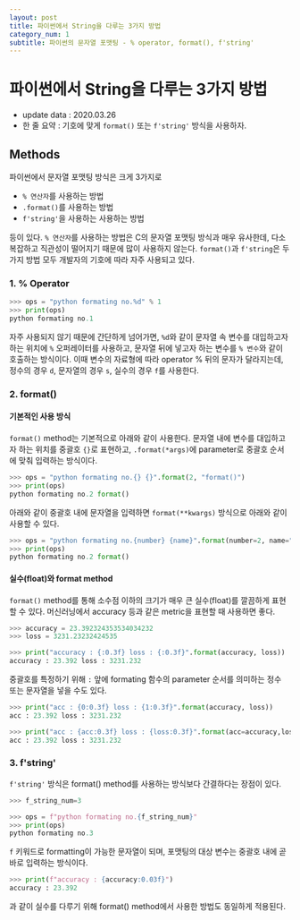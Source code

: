 ```yaml
---
layout: post
title: 파이썬에서 String을 다루는 3가지 방법
category_num: 1
subtitle: 파이썬의 문자열 포맷팅 - % operator, format(), f'string'
---
```


# 파이썬에서 String을 다루는 3가지 방법

- update data : 2020.03.26
- 한 줄 요약 : 기호에 맞게 `format()` 또는 `f'string'` 방식을 사용하자.

## Methods

파이썬에서 문자열 포맷팅 방식은 크게 3가지로

- `% 연산자`를 사용하는 방법
- `.format()`를 사용하는 방법
- `f'string'`을 사용하는 사용하는 방법

등이 있다. `% 연산자`를 사용하는 방법은 C의 문자열 포맷팅 방식과 매우 유사한데, 다소 복잡하고 직관성이 떨어지기 때문에 많이 사용하지 않는다. `format()`과 `f'string`은 두 가지 방법 모두 개발자의 기호에 따라 자주 사용되고 있다.

### 1. % Operator

```python
>>> ops = "python formating no.%d" % 1
>>> print(ops)
python formating no.1
```

자주 사용되지 않기 때문에 간단하게 넘어가면, `%d`와 같이 문자열 속 변수를 대입하고자 하는 위치에 `%` 오퍼레이터를 사용하고, 문자열 뒤에 넣고자 하는 변수를 `% 변수`와 같이 호출하는 방식이다. 이때 변수의 자료형에 따라 operator % 뒤의 문자가 달라지는데, 정수의 경우 `d`, 문자열의 경우 `s`, 실수의 경우 `f`를 사용한다.

### 2. format()

#### 기본적인 사용 방식

`format()` method는 기본적으로 아래와 같이 사용한다. 문자열 내에 변수를 대입하고자 하는 위치를 중괄호 `{}`로 표현하고, `.format(*args)`에 parameter로 중괄호 순서에 맞춰 입력하는 방식이다.

```python
>>> ops = "python formating no.{} {}".format(2, "format()")
>>> print(ops)
python formating no.2 format()
```

아래와 같이 중괄호 내에 문자열을 입력하면 `format(**kwargs)` 방식으로 아래와 같이 사용할 수 있다.

```python
>>> ops = "python formating no.{number} {name}".format(number=2, name="format()")
>>> print(ops)
python formating no.2 format()
```

#### 실수(float)와 format method

`format()` method를 통해 소수점 이하의 크기가 매우 큰 실수(float)를 깔끔하게 표현할 수 있다. 머신러닝에서 accuracy 등과 같은 metric을 표현할 때 사용하면 좋다.

```python
>>> accuracy = 23.392324353534034232
>>> loss = 3231.23232424535

>>> print("accuracy : {:0.3f} loss : {:0.3f}".format(accuracy, loss))
accuracy : 23.392 loss : 3231.232
```

중괄호를 특정하기 위해 `:` 앞에 formating 함수의 parameter 순서를 의미하는 정수 또는 문자열을 넣을 수도 있다.

```python
>>> print("acc : {0:0.3f} loss : {1:0.3f}".format(accuracy, loss))
acc : 23.392 loss : 3231.232

>>> print("acc : {acc:0.3f} loss : {loss:0.3f}".format(acc=accuracy,loss=loss))
acc : 23.392 loss : 3231.232
```

### 3. f'string'

`f'string'` 방식은 format() method를 사용하는 방식보다 간결하다는 장점이 있다.

```python
>>> f_string_num=3

>>> ops = f"python formating no.{f_string_num}"
>>> print(ops)
python formating no.3
```

`f` 키워드로 formatting이 가능한 문자열이 되며, 포맷팅의 대상 변수는 중괄호 내에 곧바로 입력하는 방식이다.

```python
>>> print(f"accuracy : {accuracy:0.03f}")
accuracy : 23.392
```

과 같이 실수를 다루기 위해 format() method에서 사용한 방법도 동일하게 적용된다.
